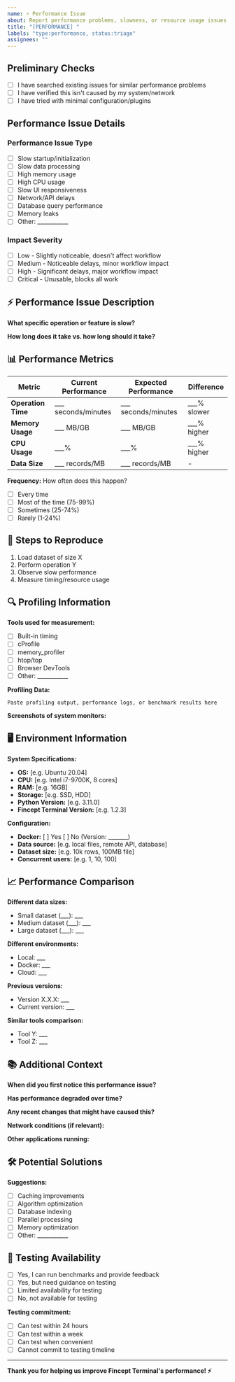 ```yaml
---
name: ⚡ Performance Issue
about: Report performance problems, slowness, or resource usage issues
title: "[PERFORMANCE] "
labels: "type:performance, status:triage"
assignees: ""
---
```


## Preliminary Checks
<!-- Please confirm you've done the following by checking the boxes -->
- [ ] I have searched existing issues for similar performance problems
- [ ] I have verified this isn't caused by my system/network
- [ ] I have tried with minimal configuration/plugins

## Performance Issue Details

### Performance Issue Type
<!-- Select the type of performance issue -->
- [ ] Slow startup/initialization
- [ ] Slow data processing
- [ ] High memory usage
- [ ] High CPU usage
- [ ] Slow UI responsiveness
- [ ] Network/API delays
- [ ] Database query performance
- [ ] Memory leaks
- [ ] Other: ___________

### Impact Severity
<!-- How much does this impact your usage? -->
- [ ] Low - Slightly noticeable, doesn't affect workflow
- [ ] Medium - Noticeable delays, minor workflow impact
- [ ] High - Significant delays, major workflow impact
- [ ] Critical - Unusable, blocks all work

## ⚡ Performance Issue Description
<!-- Describe the performance problem in detail -->

**What specific operation or feature is slow?**


**How long does it take vs. how long should it take?**


## 📊 Performance Metrics
<!-- Provide specific performance measurements -->

| Metric | Current Performance | Expected Performance | Difference |
|--------|-------------------|---------------------|------------|
| **Operation Time** | ___ seconds/minutes | ___ seconds/minutes | ___% slower |
| **Memory Usage** | ___ MB/GB | ___ MB/GB | ___% higher |
| **CPU Usage** | ___%  | ___%  | ___% higher |
| **Data Size** | ___ records/MB | ___ records/MB | - |

**Frequency:** How often does this happen?
- [ ] Every time
- [ ] Most of the time (75-99%)
- [ ] Sometimes (25-74%)
- [ ] Rarely (1-24%)

## 🔄 Steps to Reproduce
<!-- Exact steps to reproduce the performance issue -->
1. Load dataset of size X
2. Perform operation Y
3. Observe slow performance
4. Measure timing/resource usage

## 🔍 Profiling Information
<!-- Any profiling data, benchmarks, or performance logs -->

**Tools used for measurement:**
- [ ] Built-in timing
- [ ] cProfile
- [ ] memory_profiler
- [ ] htop/top
- [ ] Browser DevTools
- [ ] Other: ___________

**Profiling Data:**
```
Paste profiling output, performance logs, or benchmark results here
```

**Screenshots of system monitors:**
<!-- Drag and drop images here -->

## 🖥️ Environment Information
<!-- Detailed system information -->

**System Specifications:**
- **OS:** [e.g. Ubuntu 20.04]
- **CPU:** [e.g. Intel i7-9700K, 8 cores]
- **RAM:** [e.g. 16GB]
- **Storage:** [e.g. SSD, HDD]
- **Python Version:** [e.g. 3.11.0]
- **Fincept Terminal Version:** [e.g. 1.2.3]

**Configuration:**
- **Docker:** [ ] Yes [ ] No (Version: _______)
- **Data source:** [e.g. local files, remote API, database]
- **Dataset size:** [e.g. 10k rows, 100MB file]
- **Concurrent users:** [e.g. 1, 10, 100]

## 📈 Performance Comparison
<!-- How does performance compare in different scenarios? -->

**Different data sizes:**
- Small dataset (___): ___
- Medium dataset (___): ___
- Large dataset (___): ___

**Different environments:**
- Local: ___
- Docker: ___
- Cloud: ___

**Previous versions:**
- Version X.X.X: ___
- Current version: ___

**Similar tools comparison:**
- Tool Y: ___
- Tool Z: ___

## 📚 Additional Context
<!-- Any other relevant information -->

**When did you first notice this performance issue?**


**Has performance degraded over time?**


**Any recent changes that might have caused this?**


**Network conditions (if relevant):**


**Other applications running:**


## 🛠️ Potential Solutions
<!-- Any ideas for improving performance -->

**Suggestions:**
- [ ] Caching improvements
- [ ] Algorithm optimization
- [ ] Database indexing
- [ ] Parallel processing
- [ ] Memory optimization
- [ ] Other: ___________

## 🧪 Testing Availability
<!-- Can you help test performance improvements? -->
- [ ] Yes, I can run benchmarks and provide feedback
- [ ] Yes, but need guidance on testing
- [ ] Limited availability for testing
- [ ] No, not available for testing

**Testing commitment:**
- [ ] Can test within 24 hours
- [ ] Can test within a week
- [ ] Can test when convenient
- [ ] Cannot commit to testing timeline

---

**Thank you for helping us improve Fincept Terminal's performance! ⚡**